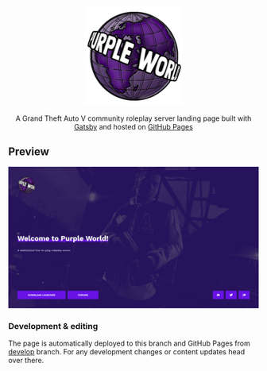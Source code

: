 <p align="center">
  <a href="https://play.purpleworld.net" target="_blank"><img src="logo/logo.png" alt="Purple World" /></a>
</p>
<p align="center">
  A Grand Theft Auto V community roleplay server landing page built with <a href="https://www.gatsbyjs.org/" target="_blank">Gatsby</a> and hosted on <a href="https://pages.github.com/" target="_blank">GitHub Pages</a>
</p>


## Preview

![Purple World landing website preview](preview/preview.png)


### Development & editing
The page is automatically deployed to this branch and GitHub Pages from [develop](https://github.com/purple-world/purple-world.github.io/tree/develop) branch. For any development changes or content updates head over there.
